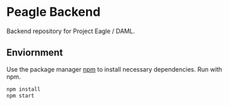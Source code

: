 # Peagle Backend

Backend repository for Project Eagle / DAML.

## Enviornment

Use the package manager [npm](https://www.npmjs.com/) to install necessary dependencies. Run with npm.

```bash
npm install
npm start
```
